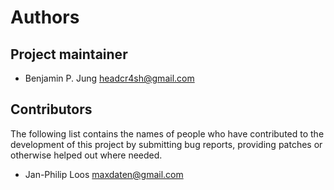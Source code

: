 # Authors

## Project maintainer

* Benjamin P. Jung <headcr4sh@gmail.com>

## Contributors

The following list contains the names of people who have contributed to the
development of this project by submitting bug reports, providing patches or
otherwise helped out where needed.

* Jan-Philip Loos <maxdaten@gmail.com>
